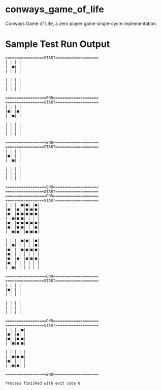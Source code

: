 # conways_game_of_life
Conways Game of Life, a zero player game single-cycle implementation.

# Sample Test Run Output
    =================START===================
    | | | |
    | |■| |
    | | | |
    
    | | | |
    | | | |
    | | | |
    
    ==================END====================
    =================START===================
    | | | |
    |■| |■|
    | |■| |
    
    | | | |
    | | | |
    | | | |
    
    ==================END====================
    =================START===================
    | | | |
    |■| | |
    | |■| |
    
    | | | |
    | | | |
    | | | |
    
    ==================END====================
    =================START===================
    ==================END====================
    =================START===================
    | | | |■|■| |■|
    |■| |■| |■|■|■|
    |■| |■|■|■|■|■|
    | |■|■|■| | | |
    |■| |■|■|■|■|■|
    |■| |■|■| | |■|
    | |■|■| |■|■|■|
    
    | | | |■|■| |■|
    | |■| | | | |■|
    |■| | |■|■|■|■|
    |■| | | | | | |
    |■| |■| |■|■|■|
    |■| | | | | | |
    | |■| | | | | |
    
    ==================END====================
    =================START===================
    | | | |
    |■| | |
    | | | |
    
    | | | |
    | | | |
    | | | |
    
    ==================END====================
    =================START===================
    | | | |■|
    |■| |■| |
    |■| |■|■|
    | |■|■|■|
    
    | | | | |
    | |■|■|■|
    |■| | | |
    | |■|■| |
    
    ==================END====================
    
    Process finished with exit code 0
